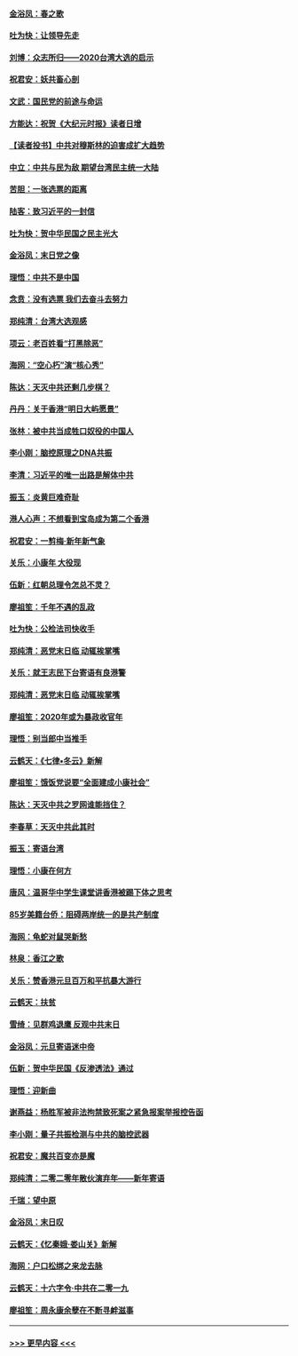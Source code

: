 #### [金浴凤：春之歌](../pages/nsc993/n11797687.md?t=01171011) 
#### [吐为快：让领导先走](../pages/nsc993/n11797512.md?t=01171011) 
#### [刘博：众志所归——2020台湾大选的启示](../pages/nsc993/n11796878.md?t=01171011) 
#### [祝君安：妖共畜心剖](../pages/nsc993/n11794273.md?t=01171011) 
#### [文武：国民党的前途与命运](../pages/nsc993/n11794198.md?t=01171011) 
#### [方能达：祝贺《大纪元时报》读者日增](../pages/nsc993/n11793807.md?t=01171011) 
#### [【读者投书】中共对穆斯林的迫害成扩大趋势](../pages/nsc993/n11791371.md?t=01171011) 
#### [中立：中共与民为敌 期望台湾民主统一大陆](../pages/nsc993/n11790392.md?t=01171011) 
#### [苦胆：一张选票的距离](../pages/nsc993/n11788914.md?t=01171011) 
#### [陆客：致习近平的一封信](../pages/nsc993/n11788867.md?t=01171011) 
#### [吐为快：贺中华民国之民主光大](../pages/nsc993/n11788618.md?t=01171011) 
#### [金浴凤：末日党之像](../pages/nsc993/n11787475.md?t=01171011) 
#### [理悟：中共不是中国](../pages/nsc993/n11787463.md?t=01171011) 
#### [念贲：没有选票  我们去奋斗去努力](../pages/nsc993/n11787398.md?t=01171011) 
#### [郑纯清：台湾大选观感](../pages/nsc993/n11786210.md?t=01171011) 
#### [项云：老百姓看“打黑除恶”](../pages/nsc993/n11785398.md?t=01171011) 
#### [海网：“空心朽”演“核心秀”](../pages/nsc993/n11783874.md?t=01171011) 
#### [陈达：天灭中共还剩几步棋？](../pages/nsc993/n11783719.md?t=01171011) 
#### [丹丹：关于香港“明日大屿愿景”](../pages/nsc993/n11783273.md?t=01171011) 
#### [张林：被中共当成牲口奴役的中国人](../pages/nsc993/n11782397.md?t=01171011) 
#### [李小刚：脑控原理之DNA共振](../pages/nsc993/n11780962.md?t=01171011) 
#### [李清：习近平的唯一出路是解体中共](../pages/nsc993/n11780866.md?t=01171011) 
#### [振玉：炎黄巨难奇耻](../pages/nsc993/n11779632.md?t=01171011) 
#### [港人心声：不想看到宝岛成为第二个香港](../pages/nsc993/n11778817.md?t=01171011) 
#### [祝君安：一剪梅‧新年新气象](../pages/nsc993/n11776340.md?t=01171011) 
#### [关乐：小康年 大役现](../pages/nsc993/n11774213.md?t=01171011) 
#### [伍新：红朝总理令怎总不灵？](../pages/nsc993/n11770813.md?t=01171011) 
#### [廖祖笙：千年不遇的乱政](../pages/nsc993/n11770373.md?t=01171011) 
#### [吐为快：公检法司快收手](../pages/nsc993/n11770359.md?t=01171011) 
#### [郑纯清：恶党末日临 动辄挨掌嘴](../pages/nsc993/n11769912.md?t=01171011) 
#### [关乐：就王志民下台寄语有良港警](../pages/nsc993/n11769903.md?t=01171011) 
#### [郑纯清：恶党末日临 动辄挨掌嘴](../pages/nsc993/n11769356.md?t=01171011) 
#### [廖祖笙：2020年或为暴政收官年](../pages/nsc993/n11768216.md?t=01171011) 
#### [理悟：别当郎中当推手](../pages/nsc993/n11768243.md?t=01171011) 
#### [云鹤天：《七律▪冬云》新解](../pages/nsc993/n11768204.md?t=01171011) 
#### [廖祖笙：饿饭党说要“全面建成小康社会”](../pages/nsc993/n11767482.md?t=01171011) 
#### [陈达：天灭中共之罗网谁能挡住？](../pages/nsc993/n11767465.md?t=01171011) 
#### [李春草：天灭中共此其时](../pages/nsc993/n11767452.md?t=01171011) 
#### [振玉：寄语台湾](../pages/nsc993/n11767432.md?t=01171011) 
#### [理悟：小康在何方](../pages/nsc993/n11767394.md?t=01171011) 
#### [唐风：温哥华中学生课堂讲香港被踢下体之思考](../pages/nsc993/n11766848.md?t=01171011) 
#### [85岁美籍台侨：阻碍两岸统一的是共产制度](../pages/nsc993/n11765043.md?t=01171011) 
#### [海网：龟蛇对鼠哭新愁](../pages/nsc993/n11764895.md?t=01171011) 
#### [林泉：香江之歌](../pages/nsc993/n11764415.md?t=01171011) 
#### [关乐：赞香港元旦百万和平抗暴大游行](../pages/nsc993/n11764382.md?t=01171011) 
#### [云鹤天：扶贫](../pages/nsc993/n11764245.md?t=01171011) 
#### [雪绮：见群鸡退鹰  反观中共末日](../pages/nsc993/n11762112.md?t=01171011) 
#### [金浴凤：元旦寄语迷中帝](../pages/nsc993/n11761788.md?t=01171011) 
#### [伍新：贺中华民国《反渗透法》通过](../pages/nsc993/n11761994.md?t=01171011) 
#### [理悟：迎新曲](../pages/nsc993/n11761152.md?t=01171011) 
#### [谢燕益：杨胜军被非法拘禁致死案之紧急报案举报控告函](../pages/nsc993/n11756134.md?t=01171011) 
#### [李小刚：量子共振检测与中共的脑控武器](../pages/nsc993/n11754518.md?t=01171011) 
#### [祝君安：魔共百变亦是魔](../pages/nsc993/n11754469.md?t=01171011) 
#### [郑纯清：二零二零年散伙演弃年——新年寄语](../pages/nsc993/n11754195.md?t=01171011) 
#### [千瑞：望中原](../pages/nsc993/n11754159.md?t=01171011) 
#### [金浴凤：末日叹](../pages/nsc993/n11752359.md?t=01171011) 
#### [云鹤天：《忆秦娥‧娄山关》新解](../pages/nsc993/n11752348.md?t=01171011) 
#### [海网：户口松绑之来龙去脉](../pages/nsc993/n11752328.md?t=01171011) 
#### [云鹤天：十六字令‧中共在二零一九](../pages/nsc993/n11752305.md?t=01171011) 
#### [廖祖笙：周永康余孽在不断寻衅滋事](../pages/nsc993/n11751013.md?t=01171011) 

----
#### [ >>> 更早内容 <<< ](../indexes/nsc993-earlier.md)
